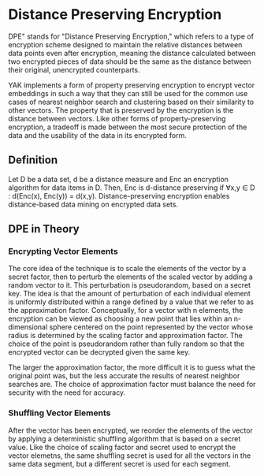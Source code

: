 # Distance Preserving Encryption

DPE" stands for "Distance Preserving Encryption," which refers to a type of encryption scheme designed to maintain the relative distances between data points even after encryption, meaning the distance calculated between two encrypted pieces of data should be the same as the distance between their original, unencrypted counterparts.


YAK implements a form of property preserving encryption to encrypt vector embeddings in such a way that they can still be used for the common use cases of nearest neighbor search and clustering based on their similarity to other vectors. The property that is preserved by the encryption is the distance between vectors. Like other forms of property-preserving encryption, a tradeoff is made between the most secure protection of the data and the usability of the data in its encrypted form.


## Definition
Let D be a data set, d be a distance measure and Enc an encryption algorithm for data items in D. Then, Enc is d-distance preserving if ∀x,y ∈ D : d(Enc(x), Enc(y)) = d(x,y). Distance-preserving encryption enables distance-based data mining on encrypted data sets.


## DPE in Theory

### Encrypting Vector Elements


The core idea of the technique is to scale the elements of the vector by a secret factor, then to perturb the elements of the scaled vector by adding a random vector to it. This perturbation is pseudorandom, based on a secret key. The idea is that the amount of perturbation of each individual element is uniformly distributed within a range defined by a value that we refer to as the approximation factor. Conceptually, for a vector with n elements, the encryption can be viewed as choosing a new point that lies within an n-dimensional sphere centered on the point represented by the vector whose radius is determined by the scaling factor and approximation factor. The choice of the point is pseudorandom rather than fully random so that the encrypted vector can be decrypted given the same key.


The larger the approximation factor, the more difficult it is to guess what the original point was, but the less accurate the results of nearest neighbor searches are. The choice of approximation factor must balance the need for security with the need for accuracy.

### Shuffling Vector Elements

After the vector has been encrypted, we reorder the elements of the vector by applying a deterministic shuffling algorithm that is based on a secret value. Like the choice of scaling factor and secret used to encrypt the vector elemetns, the same shuffling secret is used for all the vectors in the same data segment, but a different secret is used for each segment.

